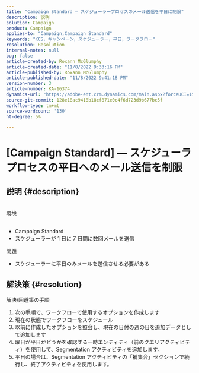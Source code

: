```yaml
---
title: "Campaign Standard — スケジューラープロセスのメール送信を平日に制限"
description: 説明
solution: Campaign
product: Campaign
applies-to: "Campaign,Campaign Standard"
keywords: "KCS，キャンペーン，スケジューラー，平日，ワークフロー"
resolution: Resolution
internal-notes: null
bug: false
article-created-by: Roxann McGlumphy
article-created-date: "11/8/2022 9:33:16 PM"
article-published-by: Roxann McGlumphy
article-published-date: "11/8/2022 9:41:18 PM"
version-number: 3
article-number: KA-16374
dynamics-url: "https://adobe-ent.crm.dynamics.com/main.aspx?forceUCI=1&pagetype=entityrecord&etn=knowledgearticle&id=3710adef-ac5f-ed11-9561-6045bd006704"
source-git-commit: 128e18ac9418b18cf871e0c4f6d723d9b677bc5f
workflow-type: tm+mt
source-wordcount: '130'
ht-degree: 5%

---
```


# [Campaign Standard]  — スケジューラプロセスの平日へのメール送信を制限

## 説明 {#description}

<br>環境<br><br>
- Campaign Standard
- スケジューラーが 1 日に 7 日間に数回メールを送信

問題
- スケジューラーに平日のみメールを送信させる必要がある



## 解決策 {#resolution}

解決/回避策の手順
1. 次の手順で、ワークフローで使用するオプションを作成します
2. 現在の状態でワークフローをスケジュール
3. 以前に作成したオプションを照会し、現在の日付の週の日を追加データとして追加します
4. 曜日が平日かどうかを確認する一時エンティティ（前のクエリアクティビティ）を使用して、Segmentation アクティビティを追加します。
5. 平日の場合は、Segmentation アクティビティの「補集合」セクションで続行し、終了アクティビティを使用します。






